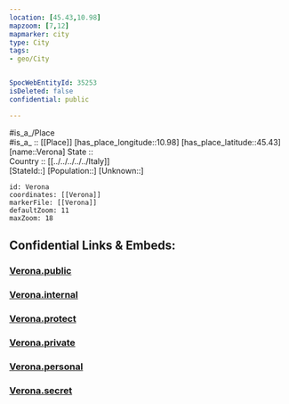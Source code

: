 ```yaml
---
location: [45.43,10.98] 
mapzoom: [7,12] 
mapmarker: city 
type: City
tags:
- geo/City


SpocWebEntityId: 35253
isDeleted: false
confidential: public

---
```

#is_a_/Place  
#is_a_ :: [[Place]] 
[has_place_longitude::10.98] 
[has_place_latitude::45.43] 
[name::Verona] 
State ::  
Country :: [[../../../../../Italy]]  
[StateId::] 
[Population::] 
[Unknown::] 


```leaflet
id: Verona
coordinates: [[Verona]] 
markerFile: [[Verona]] 
defaultZoom: 11 
maxZoom: 18
```


## Confidential Links & Embeds: 

### [Verona.public](/_public/\Earth\Continent\Europe\Europe~South\Italy\regions~Italy\Veneto\Verona.Province\CityVerona.public.md) 

### [Verona.internal](/_internal/\Earth\Continent\Europe\Europe~South\Italy\regions~Italy\Veneto\Verona.Province\CityVerona.internal.md) 

### [Verona.protect](/_protect/\Earth\Continent\Europe\Europe~South\Italy\regions~Italy\Veneto\Verona.Province\CityVerona.protect.md) 

### [Verona.private](/_private/\Earth\Continent\Europe\Europe~South\Italy\regions~Italy\Veneto\Verona.Province\CityVerona.private.md) 

### [Verona.personal](/_personal/\Earth\Continent\Europe\Europe~South\Italy\regions~Italy\Veneto\Verona.Province\CityVerona.personal.md) 

### [Verona.secret](/_secret/\Earth\Continent\Europe\Europe~South\Italy\regions~Italy\Veneto\Verona.Province\CityVerona.secret.md)

